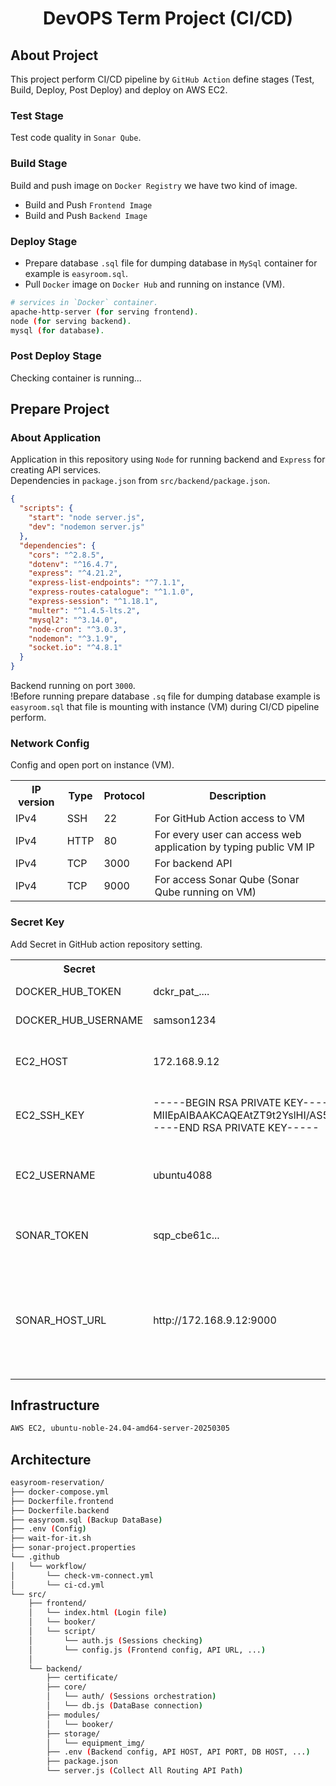 <h1 align="center">
  DevOPS Term Project (CI/CD)
</h1>

## About Project

This project perform CI/CD pipeline by `GitHub Action` define stages (Test, Build, Deploy, Post Deploy) and deploy on AWS EC2.

### Test Stage

Test code quality in `Sonar Qube`.

### Build Stage

Build and push image on `Docker Registry` we have two kind of image.

- Build and Push `Frontend Image`
- Build and Push `Backend Image`

### Deploy Stage

- Prepare database `.sql` file for dumping database in `MySql` container for example is `easyroom.sql`.
- Pull `Docker` image on `Docker Hub` and running on instance (VM).

```bash
# services in `Docker` container.
apache-http-server (for serving frontend).
node (for serving backend).
mysql (for database).
```

### Post Deploy Stage

Checking container is running...

## Prepare Project

### About Application

Application in this repository using `Node` for running backend and `Express` for creating API services.<br>
Dependencies in `package.json` from `src/backend/package.json`.

```json
{
  "scripts": {
    "start": "node server.js",
    "dev": "nodemon server.js"
  },
  "dependencies": {
    "cors": "^2.8.5",
    "dotenv": "^16.4.7",
    "express": "^4.21.2",
    "express-list-endpoints": "^7.1.1",
    "express-routes-catalogue": "^1.1.0",
    "express-session": "^1.18.1",
    "multer": "^1.4.5-lts.2",
    "mysql2": "^3.14.0",
    "node-cron": "^3.0.3",
    "nodemon": "^3.1.9",
    "socket.io": "^4.8.1"
  }
}
```

Backend running on port `3000`.<br>
!Before running prepare database `.sq` file for dumping database example is `easyroom.sql` that file is mounting with instance (VM) during CI/CD pipeline perform.

### Network Config

Config and open port on instance (VM).

<table>
  <tr>
    <th>IP version</th>
    <th>Type</th>
    <th>Protocol</th>
    <th>Description</th>
  </tr>
  <tr>
    <td>IPv4</td>
    <td>SSH</td>
    <td>22</td>
    <td>For GitHub Action access to VM</td>
  </tr>
  <tr>
    <td>IPv4</td>
    <td>HTTP</td>
    <td>80</td>
    <td>For every user can access web application by typing public VM IP</td>
  </tr>
  <tr>
    <td>IPv4</td>
    <td>TCP</td>
    <td>3000</td>
    <td>For backend API</td>
  </tr>
  <tr>
    <td>IPv4</td>
    <td>TCP</td>
    <td>9000</td>
    <td>For access Sonar Qube (Sonar Qube running on VM)</td>
  </tr>
</table>

### Secret Key

Add Secret in GitHub action repository setting.

<table>
  <tr>
    <th>Secret</th>
    <th>Example</th>
    <th>Source</th>
    <th>Description</th>
  </tr>
  <tr>
    <td>DOCKER_HUB_TOKEN</td>
    <td>dckr_pat_....</td>
    <td>Docker Hub</td>
    <td>-</td>
  </tr>
  <tr>
    <td>DOCKER_HUB_USERNAME</td>
    <td>samson1234</td>
    <td>Docker Hub</td>
    <td>-</td>
  </tr>
  <tr>
    <td>EC2_HOST</td>
    <td>172.168.9.12</td>
    <td>Public IP of instance (VM)</td>
    <td>-</td>
  </tr>
  <tr>
    <td>EC2_SSH_KEY</td>
    <td>-----BEGIN RSA PRIVATE KEY----- MIIEpAIBAAKCAQEAtZT9t2YslHI/AS5p6aENWHKwhlfcmlrlDbyxYGO/so2xKvjM......-----END RSA PRIVATE KEY-----</td>
    <td>Keypair of EC2 instance (VM)</td>
    <td>-</td>
  </tr>
  <tr>
    <td>EC2_USERNAME</td>
    <td>ubuntu4088</td>
    <td>Username of instance (VM)</td>
    <td>Typing 'whoami' in termial of VM or find in AWS platform</td>
  </tr>
  <tr>
    <td>SONAR_TOKEN</td>
    <td>sqp_cbe61c...</td>
    <td>Sonar Qube platform</td>
    <td>copy from 'Sonar Qube' platform on your server</td>
  </tr>
  <tr>
    <td>SONAR_HOST_URL</td>
    <td>http://172.168.9.12:9000</td>
    <td>Sonar Qube platform</td>
    <td>copy from 'Sonar Qube' platform on your server, actually input key with 'protocols://ip-vm:services-port'</td>
  </tr>
  
</table>

## Infrastructure

```bash
AWS EC2, ubuntu-noble-24.04-amd64-server-20250305
```

## Architecture

```bash
easyroom-reservation/
├── docker-compose.yml
├── Dockerfile.frontend
├── Dockerfile.backend
├── easyroom.sql (Backup DataBase)
├── .env (Config)
├── wait-for-it.sh
├── sonar-project.properties
└── .github
│   └── workflow/
│       └── check-vm-connect.yml
│       └── ci-cd.yml
└── src/
    ├── frontend/
    │   └── index.html (Login file)
    │   └── booker/
    │   └── script/
    │       └── auth.js (Sessions checking)
    │       └── config.js (Frontend config, API URL, ...)
    │
    └── backend/
        ├── certificate/
        ├── core/
        │   └── auth/ (Sessions orchestration)
        │   └── db.js (DataBase connection)
        ├── modules/
        │   └── booker/
        ├── storage/
        │   └── equipment_img/
        ├── .env (Backend config, API HOST, API PORT, DB HOST, ...)
        ├── package.json
        └── server.js (Collect All Routing API Path)
```
